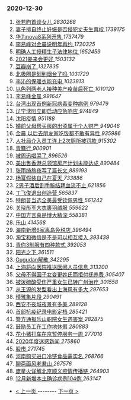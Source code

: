 ### 2020-12-30 
1. [ 张若昀首谈女儿 ](https://s.weibo.com/weibo?q=%E5%BC%A0%E8%8B%A5%E6%98%80%E9%A6%96%E8%B0%88%E5%A5%B3%E5%84%BF&Refer=top) *2830268*
1. [ 妻子擅自终止妊娠是否侵犯丈夫生育权 ](https://s.weibo.com/weibo?q=%23%E5%A6%BB%E5%AD%90%E6%93%85%E8%87%AA%E7%BB%88%E6%AD%A2%E5%A6%8A%E5%A8%A0%E6%98%AF%E5%90%A6%E4%BE%B5%E7%8A%AF%E4%B8%88%E5%A4%AB%E7%94%9F%E8%82%B2%E6%9D%83%23&Refer=top) *1739175*
1. [ 华为nova8系列开售 ](https://s.weibo.com/weibo?q=%E5%8D%8E%E4%B8%BAnova8%E7%B3%BB%E5%88%97%E5%BC%80%E5%94%AE&Refer=top) *1737479*
1. [ 李易峰对金晨说明年再约 ](https://s.weibo.com/weibo?q=%23%E6%9D%8E%E6%98%93%E5%B3%B0%E5%AF%B9%E9%87%91%E6%99%A8%E8%AF%B4%E6%98%8E%E5%B9%B4%E5%86%8D%E7%BA%A6%23&Refer=top) *1720325*
1. [ 明确人工授精生子法律地位 ](https://s.weibo.com/weibo?q=%23%E6%98%8E%E7%A1%AE%E4%BA%BA%E5%B7%A5%E6%8E%88%E7%B2%BE%E7%94%9F%E5%AD%90%E6%B3%95%E5%BE%8B%E5%9C%B0%E4%BD%8D%23&Refer=top) *1652459*
1. [ 2021姜来会更好 ](https://s.weibo.com/weibo?q=%232021%E5%A7%9C%E6%9D%A5%E4%BC%9A%E6%9B%B4%E5%A5%BD%23&topic_ad=1&Refer=top) *1503132*
1. [ 豆瓣崩了 ](https://s.weibo.com/weibo?q=%E8%B1%86%E7%93%A3%E5%B4%A9%E4%BA%86&Refer=top) *1327835*
1. [ 北极圈是划到烟台了吗 ](https://s.weibo.com/weibo?q=%23%E5%8C%97%E6%9E%81%E5%9C%88%E6%98%AF%E5%88%92%E5%88%B0%E7%83%9F%E5%8F%B0%E4%BA%86%E5%90%97%23&Refer=top) *1031729*
1. [ 李沁的保暖衣能充电 ](https://s.weibo.com/weibo?q=%23%E6%9D%8E%E6%B2%81%E7%9A%84%E4%BF%9D%E6%9A%96%E8%A1%A3%E8%83%BD%E5%85%85%E7%94%B5%23&Refer=top) *1023813*
1. [ 以色列两老人接种美产疫苗后死亡 ](https://s.weibo.com/weibo?q=%E4%BB%A5%E8%89%B2%E5%88%97%E4%B8%A4%E8%80%81%E4%BA%BA%E6%8E%A5%E7%A7%8D%E7%BE%8E%E4%BA%A7%E7%96%AB%E8%8B%97%E5%90%8E%E6%AD%BB%E4%BA%A1&Refer=top) *1010120*
1. [ 李易峰金晨 ](https://s.weibo.com/weibo?q=%E6%9D%8E%E6%98%93%E5%B3%B0%E9%87%91%E6%99%A8&Refer=top) *991647*
1. [ 台湾出现首例新冠病毒变种病例 ](https://s.weibo.com/weibo?q=%23%E5%8F%B0%E6%B9%BE%E5%87%BA%E7%8E%B0%E9%A6%96%E4%BE%8B%E6%96%B0%E5%86%A0%E7%97%85%E6%AF%92%E5%8F%98%E7%A7%8D%E7%97%85%E4%BE%8B%23&Refer=top) *979479*
1. [ 辽宁沈阳立即启动应急响应 ](https://s.weibo.com/weibo?q=%23%E8%BE%BD%E5%AE%81%E6%B2%88%E9%98%B3%E7%AB%8B%E5%8D%B3%E5%90%AF%E5%8A%A8%E5%BA%94%E6%80%A5%E5%93%8D%E5%BA%94%23&Refer=top) *974849*
1. [ 沈阳疫情 ](https://s.weibo.com/weibo?q=%E6%B2%88%E9%98%B3%E7%96%AB%E6%83%85&Refer=top) *951188*
1. [ 婚前父母帮买房的出资属于个人财产 ](https://s.weibo.com/weibo?q=%23%E5%A9%9A%E5%89%8D%E7%88%B6%E6%AF%8D%E5%B8%AE%E4%B9%B0%E6%88%BF%E7%9A%84%E5%87%BA%E8%B5%84%E5%B1%9E%E4%BA%8E%E4%B8%AA%E4%BA%BA%E8%B4%A2%E4%BA%A7%23&Refer=top) *949046*
1. [ 金晨 以后去朋友家吃饭都不敢有异性 ](https://s.weibo.com/weibo?q=%E9%87%91%E6%99%A8%20%E4%BB%A5%E5%90%8E%E5%8E%BB%E6%9C%8B%E5%8F%8B%E5%AE%B6%E5%90%83%E9%A5%AD%E9%83%BD%E4%B8%8D%E6%95%A2%E6%9C%89%E5%BC%82%E6%80%A7&Refer=top) *935986*
1. [ 人社局介入员工连上2次厕所被罚款 ](https://s.weibo.com/weibo?q=%E4%BA%BA%E7%A4%BE%E5%B1%80%E4%BB%8B%E5%85%A5%E5%91%98%E5%B7%A5%E8%BF%9E%E4%B8%8A2%E6%AC%A1%E5%8E%95%E6%89%80%E8%A2%AB%E7%BD%9A%E6%AC%BE&Refer=top) *915302*
1. [ 青簪行 ](https://s.weibo.com/weibo?q=%E9%9D%92%E7%B0%AA%E8%A1%8C&Refer=top) *900901*
1. [ 被周迅唱哭了 ](https://s.weibo.com/weibo?q=%23%E8%A2%AB%E5%91%A8%E8%BF%85%E5%94%B1%E5%93%AD%E4%BA%86%23&Refer=top) *896526*
1. [ 美出售香港总领馆房产计划未能达成 ](https://s.weibo.com/weibo?q=%23%E7%BE%8E%E5%87%BA%E5%94%AE%E9%A6%99%E6%B8%AF%E6%80%BB%E9%A2%86%E9%A6%86%E6%88%BF%E4%BA%A7%E8%AE%A1%E5%88%92%E6%9C%AA%E8%83%BD%E8%BE%BE%E6%88%90%23&Refer=top) *890484*
1. [ 张雨绮熬夜写了篇长文 ](https://s.weibo.com/weibo?q=%23%E5%BC%A0%E9%9B%A8%E7%BB%AE%E7%86%AC%E5%A4%9C%E5%86%99%E4%BA%86%E7%AF%87%E9%95%BF%E6%96%87%23&Refer=top) *889193*
1. [ 杨幂假装自己在夏天 ](https://s.weibo.com/weibo?q=%23%E6%9D%A8%E5%B9%82%E5%81%87%E8%A3%85%E8%87%AA%E5%B7%B1%E5%9C%A8%E5%A4%8F%E5%A4%A9%23&Refer=top) *733886*
1. [ 2男子酒后割手腕结拜血流不止 ](https://s.weibo.com/weibo?q=%232%E7%94%B7%E5%AD%90%E9%85%92%E5%90%8E%E5%89%B2%E6%89%8B%E8%85%95%E7%BB%93%E6%8B%9C%E8%A1%80%E6%B5%81%E4%B8%8D%E6%AD%A2%23&Refer=top) *621856*
1. [ 丁飞俊退出创造营 ](https://s.weibo.com/weibo?q=%23%E4%B8%81%E9%A3%9E%E4%BF%8A%E9%80%80%E5%87%BA%E5%88%9B%E9%80%A0%E8%90%A5%23&Refer=top) *565837*
1. [ 特朗普当选全美最受钦佩男性 ](https://s.weibo.com/weibo?q=%23%E7%89%B9%E6%9C%97%E6%99%AE%E5%BD%93%E9%80%89%E5%85%A8%E7%BE%8E%E6%9C%80%E5%8F%97%E9%92%A6%E4%BD%A9%E7%94%B7%E6%80%A7%23&Refer=top) *561242*
1. [ 关晓彤军大衣裹羽绒服 ](https://s.weibo.com/weibo?q=%23%E5%85%B3%E6%99%93%E5%BD%A4%E5%86%9B%E5%A4%A7%E8%A1%A3%E8%A3%B9%E7%BE%BD%E7%BB%92%E6%9C%8D%23&Refer=top) *559622*
1. [ 中国方言真是博大精深 ](https://s.weibo.com/weibo?q=%E4%B8%AD%E5%9B%BD%E6%96%B9%E8%A8%80%E7%9C%9F%E6%98%AF%E5%8D%9A%E5%A4%A7%E7%B2%BE%E6%B7%B1&Refer=top) *558381*
1. [ 乐山 ](https://s.weibo.com/weibo?q=%E4%B9%90%E5%B1%B1&Refer=top) *414568*
1. [ 海南新增6家离岛免税店 ](https://s.weibo.com/weibo?q=%23%E6%B5%B7%E5%8D%97%E6%96%B0%E5%A2%9E6%E5%AE%B6%E7%A6%BB%E5%B2%9B%E5%85%8D%E7%A8%8E%E5%BA%97%23&Refer=top) *396494*
1. [ 淘宝和微信是不是可以相互接入 ](https://s.weibo.com/weibo?q=%23%E6%B7%98%E5%AE%9D%E5%92%8C%E5%BE%AE%E4%BF%A1%E6%98%AF%E4%B8%8D%E6%98%AF%E5%8F%AF%E4%BB%A5%E7%9B%B8%E4%BA%92%E6%8E%A5%E5%85%A5%23&Refer=top) *393439*
1. [ 青你3制服有四种款式 ](https://s.weibo.com/weibo?q=%23%E9%9D%92%E4%BD%A03%E5%88%B6%E6%9C%8D%E6%9C%89%E5%9B%9B%E7%A7%8D%E6%AC%BE%E5%BC%8F%23&Refer=top) *392053*
1. [ 阳光之下 ](https://s.weibo.com/weibo?q=%E9%98%B3%E5%85%89%E4%B9%8B%E4%B8%8B&Refer=top) *361511*
1. [ Gugudan解散 ](https://s.weibo.com/weibo?q=%23Gugudan%E8%A7%A3%E6%95%A3%23&Refer=top) *342295*
1. [ 上海将向医院推送医闹人员信息 ](https://s.weibo.com/weibo?q=%E4%B8%8A%E6%B5%B7%E5%B0%86%E5%90%91%E5%8C%BB%E9%99%A2%E6%8E%A8%E9%80%81%E5%8C%BB%E9%97%B9%E4%BA%BA%E5%91%98%E4%BF%A1%E6%81%AF&Refer=top) *313200*
1. [ 父母不得因子女变更姓氏而拒付抚养费 ](https://s.weibo.com/weibo?q=%23%E7%88%B6%E6%AF%8D%E4%B8%8D%E5%BE%97%E5%9B%A0%E5%AD%90%E5%A5%B3%E5%8F%98%E6%9B%B4%E5%A7%93%E6%B0%8F%E8%80%8C%E6%8B%92%E4%BB%98%E6%8A%9A%E5%85%BB%E8%B4%B9%23&Refer=top) *305407*
1. [ 被泼硫酸受伤严重女生已转广州治疗 ](https://s.weibo.com/weibo?q=%23%E8%A2%AB%E6%B3%BC%E7%A1%AB%E9%85%B8%E5%8F%97%E4%BC%A4%E4%B8%A5%E9%87%8D%E5%A5%B3%E7%94%9F%E5%B7%B2%E8%BD%AC%E5%B9%BF%E5%B7%9E%E6%B2%BB%E7%96%97%23&Refer=top) *301558*
1. [ 从王源的发型看出上海风有多大 ](https://s.weibo.com/weibo?q=%23%E4%BB%8E%E7%8E%8B%E6%BA%90%E7%9A%84%E5%8F%91%E5%9E%8B%E7%9C%8B%E5%87%BA%E4%B8%8A%E6%B5%B7%E9%A3%8E%E6%9C%89%E5%A4%9A%E5%A4%A7%23&Refer=top) *297653*
1. [ 晴雅集片段 ](https://s.weibo.com/weibo?q=%23%E6%99%B4%E9%9B%85%E9%9B%86%E7%89%87%E6%AE%B5%23&Refer=top) *290491*
1. [ 西安不夜城夜景有多美 ](https://s.weibo.com/weibo?q=%23%E8%A5%BF%E5%AE%89%E4%B8%8D%E5%A4%9C%E5%9F%8E%E5%A4%9C%E6%99%AF%E6%9C%89%E5%A4%9A%E7%BE%8E%23&Refer=top) *289128*
1. [ 首部抗疫纪录电影定档 ](https://s.weibo.com/weibo?q=%23%E9%A6%96%E9%83%A8%E6%8A%97%E7%96%AB%E7%BA%AA%E5%BD%95%E7%94%B5%E5%BD%B1%E5%AE%9A%E6%A1%A3%23&Refer=top) *285421*
1. [ 警方通报乐山职院女生遇害案 ](https://s.weibo.com/weibo?q=%23%E8%AD%A6%E6%96%B9%E9%80%9A%E6%8A%A5%E4%B9%90%E5%B1%B1%E8%81%8C%E9%99%A2%E5%A5%B3%E7%94%9F%E9%81%87%E5%AE%B3%E6%A1%88%23&Refer=top) *282875*
1. [ 鼓励员工在工作地休假 ](https://s.weibo.com/weibo?q=%23%E9%BC%93%E5%8A%B1%E5%91%98%E5%B7%A5%E5%9C%A8%E5%B7%A5%E4%BD%9C%E5%9C%B0%E4%BC%91%E5%81%87%23&Refer=top) *280883*
1. [ 花小猪打车在京暂停服务一周 ](https://s.weibo.com/weibo?q=%23%E8%8A%B1%E5%B0%8F%E7%8C%AA%E6%89%93%E8%BD%A6%E5%9C%A8%E4%BA%AC%E6%9A%82%E5%81%9C%E6%9C%8D%E5%8A%A1%E4%B8%80%E5%91%A8%23&Refer=top) *277016*
1. [ 2020年度迷惑新闻 ](https://s.weibo.com/weibo?q=%232020%E5%B9%B4%E5%BA%A6%E8%BF%B7%E6%83%91%E6%96%B0%E9%97%BB%23&Refer=top) *275860*
1. [ 股市 ](https://s.weibo.com/weibo?q=%E8%82%A1%E5%B8%82&Refer=top) *271745*
1. [ 河南购买进口冷链食品需实名 ](https://s.weibo.com/weibo?q=%23%E6%B2%B3%E5%8D%97%E8%B4%AD%E4%B9%B0%E8%BF%9B%E5%8F%A3%E5%86%B7%E9%93%BE%E9%A3%9F%E5%93%81%E9%9C%80%E5%AE%9E%E5%90%8D%23&Refer=top) *268766*
1. [ 聊斋画风老君山 ](https://s.weibo.com/weibo?q=%E8%81%8A%E6%96%8B%E7%94%BB%E9%A3%8E%E8%80%81%E5%90%9B%E5%B1%B1&Refer=top) *267576*
1. [ 庞星火详解北京顺义疫情传播链 ](https://s.weibo.com/weibo?q=%23%E5%BA%9E%E6%98%9F%E7%81%AB%E8%AF%A6%E8%A7%A3%E5%8C%97%E4%BA%AC%E9%A1%BA%E4%B9%89%E7%96%AB%E6%83%85%E4%BC%A0%E6%92%AD%E9%93%BE%23&Refer=top) *264903*
1. [ 12月新增本土确诊病例104例 ](https://s.weibo.com/weibo?q=%2312%E6%9C%88%E6%96%B0%E5%A2%9E%E6%9C%AC%E5%9C%9F%E7%A1%AE%E8%AF%8A%E7%97%85%E4%BE%8B104%E4%BE%8B%23&Refer=top) *263147* 

- [ < 上一页 ](https://github.com/able8/weibo-hot-record/blob/master/2020-12-29.md) -------- [ 下一页 > ](https://github.com/able8/weibo-hot-record/blob/master/2020-12-31.md)